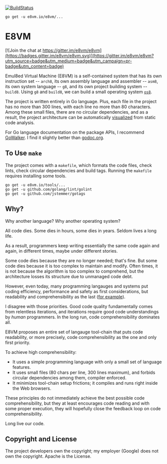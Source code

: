 [![BuildStatus](https://travis-ci.org/e8vm/e8vm.png?branch=master)](https://travis-ci.org/e8vm/e8vm)

```
go get -u e8vm.io/e8vm/...
```

# E8VM

[![Join the chat at https://gitter.im/e8vm/e8vm](https://badges.gitter.im/e8vm/e8vm.svg)](https://gitter.im/e8vm/e8vm?utm_source=badge&utm_medium=badge&utm_campaign=pr-badge&utm_content=badge)

Emul8ed Virtual Machine (E8VM) is a self-contained system that has its
own instruction set -- `arch8`, its own assembly language and
assembler -- `asm8`, its own system language -- `g8`, and its own
project building system -- `build8`. Using `g8` and `build8`, we can
build a small operating system [`os8`](https://github.com/e8vm/os8).

The project is written entirely in Go language. Plus, each file in the
project has no more than 300 lines, with each line no more than 80
characters. Among these small files, there are no circular
dependencies, and as a result, the project architecture can be
automatically [visualized](http://8k.lonnie.io) from static code
analysis.

For Go language documentation on the package APIs, I recommend
[GoWalker](https://gowalker.org/e8vm.io/e8vm). I find it slightly
better than [godoc.org](https://godoc.org/e8vm.io/e8vm).

## To Use `make`

The project comes with a `makefile`, which formats the code files,
check lints, check circular dependencies and build tags. Running the
`makefile` requires installing some tools.

```
go get -u e8vm.io/tools/...
go get -u github.com/golang/lint/golint
go get -u github.com/jstemmer/gotags
```

## Why?

Why another language? Why another operating system?

All code dies. Some dies in hours, some dies in years. Seldom lives a
long life.

As a result, programmers keep writing essentially the same code again
and again, in different times, maybe under different stories.

Some code dies because they are no longer needed; that's fine. But
some code dies because it is too complex to maintain and modify. Often
times, it is not because the algorithm is too complex to comprehend,
but the architecture losses its structure due to unmanaged code debt.

However, even today, many programming langauges and systems put coding
efficiency, performance and safety as first considerations, but
readability and comprehensibility as the last 
([for example](http://andrewkelley.me/post/intro-to-zig.html)).

I disagree with those priorities. Good code quality fundamentally
comes from relentless iterations, and iterations require good code
understandings by *human* programmers. In the long run, code
comprehensibility dominates all.

E8VM proposes an entire set of langauge tool-chain that puts code
readability, or more precisely, code comprehensibility as the one and
only first priority.

To achieve high comprehensibility:

- It uses a simple programming language with only a small set of
  language features.
- It uses small files (80 chars per line, 300 lines maximum), and
  forbids circular dependencies among them, compiler enforced.
- It minimizes tool-chain setup frictions; it compiles and runs
  right inside the Web browsers.

These principles do not immediately achieve the best possible code
comprehensibility, but they at least encourages code reading and with
some proper execution, they will hopefully close the feedback loop on
code comprehensibility.

Long live our code.

## Copyright and License

The project developers own the copyright; my employer (Google) does
not own the copyright. Apache is the License.
